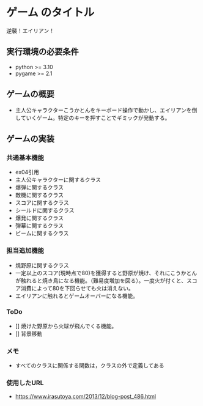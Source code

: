 # ゲーム のタイトル
逆襲！エイリアン！
## 実行環境の必要条件
* python >= 3.10
* pygame >= 2.1

## ゲームの概要
* 主人公キャラクターこうかとんをキーボード操作で動かし、エイリアンを倒していくゲーム。特定のキーを押すことでギミックが発動する。
## ゲームの実装
### 共通基本機能
* ex04引用
* 主人公キャラクターに関するクラス
* 爆弾に関するクラス
* 敵機に関するクラス
* スコアに関するクラス
* シールドに関するクラス
* 爆発に関するクラス
* 弾幕に関するクラス
* ビームに関するクラス
### 担当追加機能
* 焼野原に関するクラス
* 一定以上のスコア(現時点で80)を獲得すると野原が焼け、それにこうかとんが触れると焼き鳥になる機能。（難易度増加を図る）。一度火が付くと、スコア消費によって80を下回らせても火は消えない。
* エイリアンに触れるとゲームオーバーになる機能。
### ToDo
- [] 焼けた野原から火球が飛んでくる機能。
- [] 背景移動
### メモ
* すべてのクラスに関係する関数は，クラスの外で定義してある
### 使用したURL
* https://www.irasutoya.com/2013/12/blog-post_486.html
